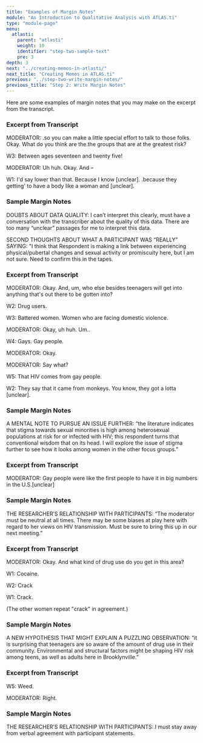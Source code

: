```yaml
---
title: "Examples of Margin Notes"
module: "An Introduction to Qualitative Analysis with ATLAS.ti"
type: "module-page"
menu:
  atlasti:
    parent: "atlasti"
    weight: 10
    identifier: "step-two-sample-text"
    pre: 3
depth: 3
next: "../creating-memos-in-atlasti/"
next_title: "Creating Memos in ATLAS.ti"
previous: "../step-two-write-margin-notes/"
previous_title: "Step 2: Write Margin Notes"
---
```


Here are some examples of margin notes that you may make on the excerpt from the transcript.

<div class="row table-layout-display" aria-label="Example 1">
    <div class="col-12 col-md-6 transcript-excerpt" aria-label="Excerpt from Transcript">
        <h3 aria-hidden="true">Excerpt from Transcript</h3>
        <p>MODERATOR: .so you can make a little special effort to talk to those folks.  Okay. What do you think are the.the groups that are at the greatest risk?</p>
        <p>W3: Between ages seventeen and twenty five!</p>
        <p>MODERATOR: Uh huh. Okay. And –</p>
        <p>W1: I'd say lower than that.  Because I know [unclear]. .because they getting' to have a body like a woman and [unclear].</p>
    </div>
    <div class="col-12 col-md-6 margin-notes" aria-label="Sample Margin Note">
        <h3 aria-hidden="true">Sample Margin Notes</h3>
        <p>DOUBTS ABOUT DATA QUALITY: I can’t interpret this clearly, must have a conversation with the transcriber about the quality of this data. There are too many “unclear” passages for me to interpret this data.</p>
        <p>SECOND THOUGHTS ABOUT WHAT A PARTICIPANT WAS “REALLY” SAYING: "I think that Respondent is making a link between experiencing physical/pubertal changes and sexual activity or promiscuity here, but I am not sure. Need to confirm this in the tapes. </p>
    </div>
</div>
<div class="row table-layout-display mt-4 mt-md-0" aria-label="Example 2">
    <div class="col-12 col-md-6 transcript-excerpt" aria-label="Excerpt from Transcript">
        <h3 class="d-block d-md-none" aria-hidden="true">Excerpt from Transcript</h3>
        <p>MODERATOR: Okay.  And, um, who else besides teenagers will get into anything that's out there to be gotten into?</p>
        <p>W2: Drug users.</p>
        <p>W3: Battered women.  Women who are facing domestic violence.</p>
        <p>MODERATOR: Okay, uh huh.  Um..</p>
        <p>W4: Gays.  Gay people.</p>
        <p>MODERATOR: Okay.</p>
        <p>MODERATOR: Say what?</p>
        <p>W5: That HIV comes from gay people.</p>
        <p>W2:  They say that it came from monkeys.  You know, they got a lotta [unclear].</p>
    </div>
    <div class="col-12 col-md-6 margin-notes" aria-label="Sample Margin Note">
        <h3 class="d-block d-md-none" aria-hidden="true">Sample Margin Notes</h3>
        <p>A MENTAL NOTE TO PURSUE AN ISSUE FURTHER: “the literature indicates that stigma towards sexual minorities is high among heterosexual populations at risk for or infected with HIV; this respondent turns that conventional wisdom that on its head. I will explore the issue of stigma further to see how it looks among women in the other focus groups.”</p>
    </div>
</div>
<div class="row table-layout-display mt-4 mt-md-0" aria-label="Example 3">
    <div class="col-12 col-md-6 transcript-excerpt" aria-label="Excerpt from Transcript">
        <h3 class="d-block d-md-none" aria-hidden="true">Excerpt from Transcript</h3>
        <p>MODERATOR:  Gay people were like the first people to have it in big numbers in the U.S.[unclear]</p>
    </div>
    <div class="col-12 col-md-6 margin-notes" aria-label="Sample Margin Note">
        <h3 class="d-block d-md-none" aria-hidden="true">Sample Margin Notes</h3>
        <p>THE RESEARCHER’S RELATIONSHIP WITH PARTICIPANTS: “The moderator must be neutral at all times. There may be some biases at play here with regard to her views on HIV transmission. Must be sure to bring this up in our next meeting.”</p>
    </div>
</div>
<div class="row table-layout-display mt-4 mt-md-0" aria-label="Example 4">
    <div class="col-12 col-md-6 transcript-excerpt" aria-label="Excerpt from Transcript">
        <h3 class="d-block d-md-none" aria-hidden="true">Excerpt from Transcript</h3>
        <p>MODERATOR: Okay.  And what kind of drug use do you get in this area?</p>
        <p>W1:  Cocaine.</p>
        <p>W2:  Crack</p>
        <p>W1: Crack.</p>
        <p>(The other women repeat "crack" in agreement.)</p>
    </div>
    <div class="col-12 col-md-6 margin-notes" aria-label="Sample Margin Note">
        <h3 class="d-block d-md-none" aria-hidden="true">Sample Margin Notes</h3>
        <p>A NEW HYPOTHESIS THAT MIGHT EXPLAIN A PUZZLING OBSERVATION: “it is surprising that teenagers are so aware of the amount of drug use in their community. Environmental and structural factors might be shaping HIV risk among teens, as well as adults here in Brooklynville.”</p>
    </div>
</div>
<div class="row table-layout-display mt-4 mt-md-0" aria-label="Example 5">
    <div class="col-12 col-md-6 transcript-excerpt" aria-label="Excerpt from Transcript">
        <h3 class="d-block d-md-none" aria-hidden="true">Excerpt from Transcript</h3>
        <p>W5: Weed.</p>
        <p>MODERATOR: Right.</p>
    </div>
    <div class="col-12 col-md-6 margin-notes" aria-label="Sample Margin Note">
        <h3 class="d-block d-md-none" aria-hidden="true">Sample Margin Notes</h3>
        <p>THE RESEARCHER’S RELATIONSHIP WITH PARTICIPANTS: I must stay away from verbal agreement with participant statements.</p>
    </div>
</div>